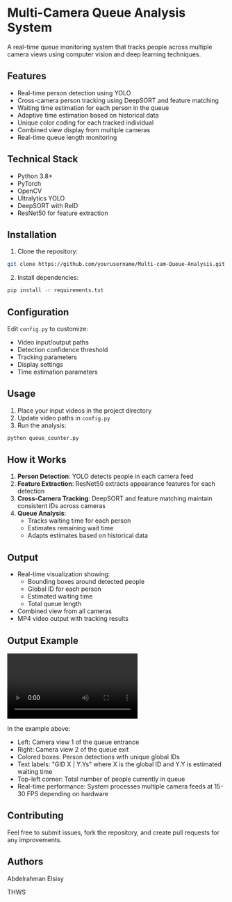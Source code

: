 # Multi-Camera Queue Analysis System

A real-time queue monitoring system that tracks people across multiple camera views using computer vision and deep learning techniques.

## Features

- Real-time person detection using YOLO
- Cross-camera person tracking using DeepSORT and feature matching
- Waiting time estimation for each person in the queue
- Adaptive time estimation based on historical data
- Unique color coding for each tracked individual
- Combined view display from multiple cameras
- Real-time queue length monitoring

## Technical Stack

- Python 3.8+
- PyTorch
- OpenCV
- Ultralytics YOLO
- DeepSORT with ReID
- ResNet50 for feature extraction

## Installation

1. Clone the repository:

```bash
git clone https://github.com/yourusername/Multi-cam-Queue-Analysis.git
```

2. Install dependencies:

```bash
pip install -r requirements.txt
```

## Configuration

Edit `config.py` to customize:

- Video input/output paths
- Detection confidence threshold
- Tracking parameters
- Display settings
- Time estimation parameters

## Usage

1. Place your input videos in the project directory
2. Update video paths in `config.py`
3. Run the analysis:

```bash
python queue_counter.py
```

## How it Works

1. **Person Detection**: YOLO detects people in each camera feed
2. **Feature Extraction**: ResNet50 extracts appearance features for each detection
3. **Cross-Camera Tracking**: DeepSORT and feature matching maintain consistent IDs across cameras
4. **Queue Analysis**:
   - Tracks waiting time for each person
   - Estimates remaining wait time
   - Adapts estimates based on historical data

## Output

- Real-time visualization showing:
  - Bounding boxes around detected people
  - Global ID for each person
  - Estimated waiting time
  - Total queue length
- Combined view from all cameras
- MP4 video output with tracking results

## Output Example

![Queue Analysis Output](output_1.mp4)

In the example above:

- Left: Camera view 1 of the queue entrance
- Right: Camera view 2 of the queue exit
- Colored boxes: Person detections with unique global IDs
- Text labels: "GID X | Y.Ys" where X is the global ID and Y.Y is estimated waiting time
- Top-left corner: Total number of people currently in queue
- Real-time performance: System processes multiple camera feeds at 15-30 FPS depending on hardware

## Contributing

Feel free to submit issues, fork the repository, and create pull requests for any improvements.

## Authors

Abdelrahman Elsisy

THWS
